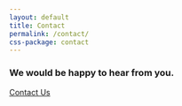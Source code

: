 ```yaml
---
layout: default
title: Contact
permalink: /contact/
css-package: contact
---
```

<div class="container-fluid" id="content-container">
    <div class="row">
        <div id="contact-thanks">
            <div class="jumbotron contact">
                <h3 class="text-center animated fadeIn">We would be happy to hear from you.</h3>
            </div>
        </div>
    </div>
</div>
<div class="container-fluid" id="content-container">
    <div class="row">
        <div class="container">
            <div class="row">
                <div class="col-xs-12 text-center">
                    <a class="btn email" href="mailto:contact@linaro.org?subject=96Boards.org - {{page.url}}">
                        Contact Us
                    </a>
                </div>
            </div>
        </div>
    </div>
</div>
